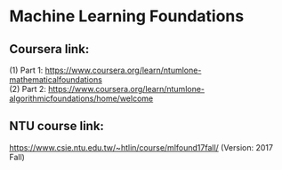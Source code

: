 # Machine Learning Foundations 
## Coursera link: 
(1) Part 1: https://www.coursera.org/learn/ntumlone-mathematicalfoundations \
(2) Part 2: https://www.coursera.org/learn/ntumlone-algorithmicfoundations/home/welcome
## NTU course link:
https://www.csie.ntu.edu.tw/~htlin/course/mlfound17fall/ (Version: 2017 Fall)

